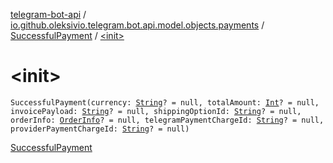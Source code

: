 [telegram-bot-api](../../index.md) / [io.github.oleksivio.telegram.bot.api.model.objects.payments](../index.md) / [SuccessfulPayment](index.md) / [&lt;init&gt;](./-init-.md)

# &lt;init&gt;

`SuccessfulPayment(currency: `[`String`](https://kotlinlang.org/api/latest/jvm/stdlib/kotlin/-string/index.html)`? = null, totalAmount: `[`Int`](https://kotlinlang.org/api/latest/jvm/stdlib/kotlin/-int/index.html)`? = null, invoicePayload: `[`String`](https://kotlinlang.org/api/latest/jvm/stdlib/kotlin/-string/index.html)`? = null, shippingOptionId: `[`String`](https://kotlinlang.org/api/latest/jvm/stdlib/kotlin/-string/index.html)`? = null, orderInfo: `[`OrderInfo`](../-order-info/index.md)`? = null, telegramPaymentChargeId: `[`String`](https://kotlinlang.org/api/latest/jvm/stdlib/kotlin/-string/index.html)`? = null, providerPaymentChargeId: `[`String`](https://kotlinlang.org/api/latest/jvm/stdlib/kotlin/-string/index.html)`? = null)`

[SuccessfulPayment](https://core.telegram.org/bots/api/#successfulpayment)

